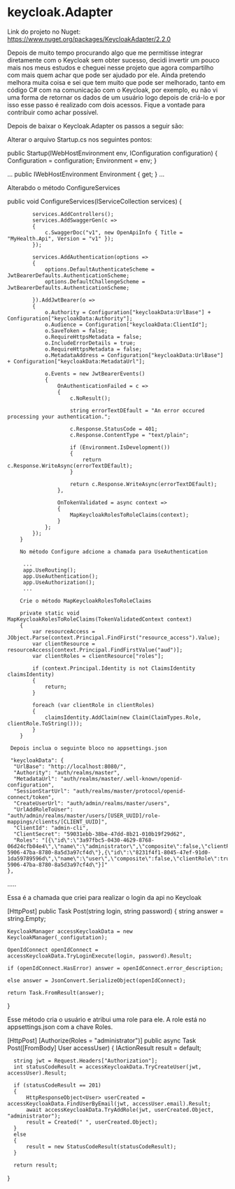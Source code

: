 # keycloak.Adapter

Link do projeto no Nuget:
https://www.nuget.org/packages/KeycloakAdapter/2.2.0

Depois de muito tempo procurando algo que me permitisse integrar diretamente com o Keycloak sem obter sucesso, decidi invertir um pouco mais nos meus estudos e 
cheguei nesse projeto que agora compartilho com mais quem achar que pode ser ajudado por ele.
Ainda pretendo melhora muita coisa e sei que tem muito que pode ser melhorado, tanto em código C# com na comunicação com o Keycloak, por exemplo, eu não vi uma forma de retornar 
os dados de um usuário logo depois de criá-lo e por isso esse passo é realizado com dois acessos. 
Fique a vontade para contribuir como achar possível. 

Depois de baixar o Keycloak.Adapter os passos a seguir são:

Alterar o arquivo Startup.cs nos seguintes pontos:

 public Startup(IWebHostEnvironment env, IConfiguration configuration)
 {
    Configuration = configuration;
    Environment = env;
 }
 
 ...
 public IWebHostEnvironment Environment { get; }
 ...

Alterabdo o método ConfigureServices

public void ConfigureServices(IServiceCollection services)
        {

            services.AddControllers();
            services.AddSwaggerGen(c =>
            {
                c.SwaggerDoc("v1", new OpenApiInfo { Title = "MyHealth.Api", Version = "v1" });
            });

            services.AddAuthentication(options =>
            {
                options.DefaultAuthenticateScheme = JwtBearerDefaults.AuthenticationScheme;
                options.DefaultChallengeScheme = JwtBearerDefaults.AuthenticationScheme;

            }).AddJwtBearer(o =>
            {
                o.Authority = Configuration["keycloakData:UrlBase"] + Configuration["keycloakData:Authority"];
                o.Audience = Configuration["keycloakData:ClientId"];
                o.SaveToken = false;
                o.RequireHttpsMetadata = false;
                o.IncludeErrorDetails = true;
                o.RequireHttpsMetadata = false;
                o.MetadataAddress = Configuration["keycloakData:UrlBase"] + Configuration["keycloakData:MetadataUrl"];

                o.Events = new JwtBearerEvents()
                {
                    OnAuthenticationFailed = c =>
                    {
                        c.NoResult();

                        string errorTextDEfault = "An error occured processing your authentication.";

                        c.Response.StatusCode = 401;
                        c.Response.ContentType = "text/plain";

                        if (Environment.IsDevelopment())
                        {
                            return c.Response.WriteAsync(errorTextDEfault);
                        }

                        return c.Response.WriteAsync(errorTextDEfault);
                    },

                    OnTokenValidated = async context =>
                    {
                        MapKeycloakRolesToRoleClaims(context);
                    }
                };
            });
        }
        
        No método Configure adcione a chamada para UseAuthentication
        
         ...
         app.UseRouting();
         app.UseAuthentication();
         app.UseAuthorization();
         ...
        
        Crie o método MapKeycloakRolesToRoleClaims
        
        private static void MapKeycloakRolesToRoleClaims(TokenValidatedContext context)
        {
            var resourceAccess = JObject.Parse(context.Principal.FindFirst("resource_access").Value);
            var clientResource = resourceAccess[context.Principal.FindFirstValue("aud")];
            var clientRoles = clientResource["roles"];

            if (context.Principal.Identity is not ClaimsIdentity claimsIdentity)
            {
                return;
            }

            foreach (var clientRole in clientRoles)
            {
                claimsIdentity.AddClaim(new Claim(ClaimTypes.Role, clientRole.ToString()));
            }
        }
        
     Depois inclua o seguinte bloco no appsettings.json
     
     "keycloakData": {
      "UrlBase": "http://localhost:8080/",
      "Authority": "auth/realms/master",
      "MetadataUrl": "auth/realms/master/.well-known/openid-configuration",
      "SessionStartUrl": "auth/realms/master/protocol/openid-connect/token",
      "CreateUserUrl": "auth/admin/realms/master/users",
      "UrlAddRoleToUser": "auth/admin/realms/master/users/[USER_UUID]/role-mappings/clients/[CLIENT_UUID]",
      "ClientId": "admin-cli",
      "ClientSecret": "59031ebb-38be-47dd-8b21-010b19f29d62",
      "Roles": "[{\"id\":\"3a97fbc5-0430-4629-8768-06d24cfb04e4\",\"name\":\"administrator\",\"composite\":false,\"clientRole\":true,\"containerId\":\"f0fbec81-5906-47ba-8780-8a5d3a97cf4d\"},{\"id\":\"8231f4f1-8045-47ef-91d0-1da59789596d\",\"name\":\"user\",\"composite\":false,\"clientRole\":true,\"containerId\":\"f0fbec81-5906-47ba-8780-8a5d3a97cf4d\"}]"
    },

.....

Essa é a chamada que criei para realizar o login da api no Keycloak

[HttpPost]
public Task<string> Post(string login, string password)
{
    string answer = string.Empty;

    KeycloakManager accessKeycloakData = new KeycloakManager(_configutation);

    OpenIdConnect openIdConnect = accessKeycloakData.TryLoginExecute(login, password).Result;

    if (openIdConnect.HasError) answer = openIdConnect.error_description;

    else answer = JsonConvert.SerializeObject(openIdConnect);

    return Task.FromResult(answer);
}

Esse método cria o usuário e atribui uma role para ele.
A role está no appsettings.json com a chave Roles.

[HttpPost]
[Authorize(Roles = "administrator")]
public async Task<IActionResult> Post([FromBody] User accessUser)
{
      IActionResult result = default;

      string jwt = Request.Headers["Authorization"];
      int statusCodeResult = accessKeycloakData.TryCreateUser(jwt, accessUser).Result;

      if (statusCodeResult == 201)
      {
          HttpResponseObject<User> userCreated = accessKeycloakData.FindUserByEmail(jwt, accessUser.email).Result;
          await accessKeycloakData.TryAddRole(jwt, userCreated.Object, "administrator");
          result = Created(" ", userCreated.Object);
      }
      else
      {
          result = new StatusCodeResult(statusCodeResult);
      }

      return result;
}
    
